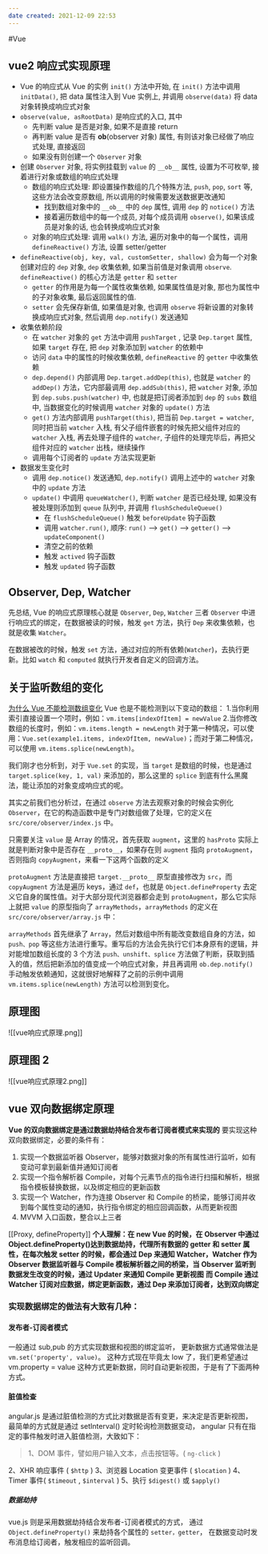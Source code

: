 ```yaml
---
date created: 2021-12-09 22:53
---
```


#Vue

## vue2 响应式实现原理

- Vue 的响应式从 Vue 的实例 `init()` 方法中开始, 在 `init()` 方法中调用 `initData()`, 把 data 属性注入到 Vue 实例上, 并调用 `observe(data)` 将 data 对象转换成响应式对象
- `observe(value, asRootData)` 是响应式的入口, 其中
  - 先判断 value 是否是对象, 如果不是直接 return
  - 再判断 value 是否有 **ob**(observer 对象) 属性, 有则该对象已经做了响应式处理, 直接返回
  - 如果没有则创建一个 `Observer` 对象
- 创建 `Observer` 对象, 将实例挂载到 `value` 的 `__ob__` 属性, 设置为不可枚举, 接着进行对象或数组的响应式处理
  - 数组的响应式处理: 即设置操作数组的几个特殊方法, `push`, `pop`, `sort` 等, 这些方法会改变原数组, 所以调用的时候需要发送数据更改通知
    - 找到数组对象中的 `__ob__` 中的 `dep` 属性, 调用 `dep` 的 `notice()` 方法
    - 接着遍历数组中的每一个成员, 对每个成员调用 `observe()`, 如果该成员是对象的话, 也会转换成响应式对象
  - 对象的响应式处理: 调用 `walk()` 方法, 遍历对象中的每一个属性，调用 `defineReactive()` 方法, 设置 setter/getter
- `defineReactive(obj, key, val, customSetter, shallow)` 会为每一个对象创建对应的 `dep` 对象, `dep` 收集依赖, 如果当前值是对象调用 `observe`. `defineReactive()` 的核心方法是 `getter` 和 `setter`
  - `getter` 的作用是为每一个属性收集依赖, 如果属性值是对象, 那也为属性中的子对象收集, 最后返回属性的值.
  - `setter` 会先保存新值, 如果值是对象, 也调用 `observe` 将新设置的对象转换成响应式对象, 然后调用 `dep.notify()` 发送通知
- 收集依赖阶段
  - 在 `watcher` 对象的 `get` 方法中调用 `pushTarget` , 记录 `Dep.target` 属性, 如果 `target` 存在, 把 `dep` 对象添加到 `watcher` 的依赖中
  - 访问 `data` 中的属性的时候收集依赖, `defineReactive` 的 `getter` 中收集依赖
  - `dep.depend()` 内部调用 `Dep.target.addDep(this)`, 也就是 `watcher` 的 `addDep()` 方法，它内部最调用 `dep.addSub(this)`, 把 `watcher` 对象, 添加到 `dep.subs.push(watcher)` 中, 也就是把订阅者添加到 `dep` 的 `subs` 数组中, 当数据变化的时候调用 `watcher` 对象的 `update()` 方法
  - `get()` 方法内部调用 `pushTarget(this)`, 把当前 `Dep.target = watcher`, 同时把当前 `watcher` 入栈, 有父子组件嵌套的时候先把父组件对应的 `watcher` 入栈, 再去处理子组件的 `watcher`, 子组件的处理完毕后，再把父组件对应的 `watcher` 出栈，继续操作
  - 调用每个订阅者的 `update` 方法实现更新
- 数据发生变化时
  - 调用 `dep.notice()` 发送通知, `dep.notify()` 调用上述中的 `watcher` 对象中的 `update` 方法
  - `update()` 中调用 `queueWatcher()`, 判断 `watcher` 是否已经处理, 如果没有被处理则添加到 `queue` 队列中, 并调用 `flushScheduleQueue()`
    - 在 `flushScheduleQueue()` 触发 `beforeUpdate` 钩子函数
    - 调用 `watcher.run()`, 顺序: `run()` --> `get()` --> `getter()` --> `updateComponent()`
    - 清空之前的依赖
    - 触发 `actived` 钩子函数
    - 触发 `updated` 钩子函数

## Observer, Dep, Watcher

先总结, Vue 的响应式原理核心就是 `Observer`, `Dep`, `Watcher` 三者
`Observer` 中进行响应式的绑定，在数据被读的时候，触发 `get` 方法，执行 `Dep` 来收集依赖，也就是收集 `Watcher`。

在数据被改的时候，触发 `set` 方法，通过对应的所有依赖(`Watcher`)，去执行更新。比如 `watch` 和 `computed` 就执行开发者自定义的回调方法。

## 关于监听数组的变化

[为什么 Vue 不能检测数组变化](https://juejin.cn/post/6844903917898186766)
Vue 也是不能检测到以下变动的数组：
1.当你利用索引直接设置一个项时，例如：`vm.items[indexOfItem] = newValue`
2.当你修改数组的长度时，例如：`vm.items.length = newLength`
对于第一种情况，可以使用：`Vue.set(example1.items, indexOfItem, newValue)`；而对于第二种情况，可以使用 `vm.items.splice(newLength)`。

我们刚才也分析到，对于 `Vue.set` 的实现，当 `target` 是数组的时候，也是通过 `target.splice(key, 1, val)` 来添加的，那么这里的 `splice` 到底有什么黑魔法，能让添加的对象变成响应式的呢。

其实之前我们也分析过，在通过 `observe` 方法去观察对象的时候会实例化 `Observer`，在它的构造函数中是专门对数组做了处理，它的定义在 `src/core/observer/index.js` 中。

只需要关注 `value` 是 Array 的情况，首先获取 `augment`，这里的 `hasProto` 实际上就是判断对象中是否存在 `__proto__`，如果存在则 `augment` 指向 `protoAugment`， 否则指向 `copyAugment`，来看一下这两个函数的定义

`protoAugment` 方法是直接把 `target.__proto__` 原型直接修改为 `src`，而 `copyAugment` 方法是遍历 keys，通过 `def`，也就是 `Object.defineProperty` 去定义它自身的属性值。对于大部分现代浏览器都会走到 `protoAugment`，那么它实际上就把 `value` 的原型指向了 `arrayMethods`，`arrayMethods` 的定义在 `src/core/observer/array.js` 中：

`arrayMethods` 首先继承了 `Array`，然后对数组中所有能改变数组自身的方法，如 `push、pop` 等这些方法进行重写。重写后的方法会先执行它们本身原有的逻辑，并对能增加数组长度的 3 个方法 `push、unshift、splice` 方法做了判断，获取到插入的值，然后把新添加的值变成一个响应式对象，并且再调用 `ob.dep.notify()` 手动触发依赖通知，这就很好地解释了之前的示例中调用 `vm.items.splice(newLength)` 方法可以检测到变化。

## 原理图

![[vue响应式原理.png]]

## 原理图 2

![[vue响应式原理2.png]]

## vue 双向数据绑定原理

**Vue 的双向数据绑定是通过数据劫持结合发布者订阅者模式来实现的**
要实现这种双向数据绑定，必要的条件有：

1. 实现一个数据监听器 Observer，能够对数据对象的所有属性进行监听，如有变动可拿到最新值并通知订阅者
2. 实现一个指令解析器 Compile，对每个元素节点的指令进行扫描和解析，根据指令模板替换数据，以及绑定相应的更新函数
3. 实现一个 Watcher，作为连接 Observer 和 Compile 的桥梁，能够订阅并收到每个属性变动的通知，执行指令绑定的相应回调函数，从而更新视图
4. MVVM 入口函数，整合以上三者

[[Proxy, defineProperty]]
**个人理解：在 new Vue 的时候，在 Observer 中通过 Object.defineProperty()达到数据劫持，代理所有数据的 getter 和 setter 属性，在每次触发 setter 的时候，都会通过 Dep 来通知 Watcher，Watcher 作为 Observer 数据监听器与 Compile 模板解析器之间的桥梁，当 Observer 监听到数据发生改变的时候，通过 Updater 来通知 Compile 更新视图**
**而 Compile 通过 Watcher 订阅对应数据，绑定更新函数，通过 Dep 来添加订阅者，达到双向绑定**

### 实现数据绑定的做法有大致有几种：

#### 发布者-订阅者模式

一般通过 sub,pub 的方式实现数据和视图的绑定监听，
更新数据方式通常做法是 `vm.set('property', value)`。
这种方式现在毕竟太 low 了，我们更希望通过 vm.property = value 这种方式更新数据，同时自动更新视图，于是有了下面两种方式。

#### 脏值检查

angular.js 是通过脏值检测的方式比对数据是否有变更，来决定是否更新视图，
最简单的方式就是通过 setInterval() 定时轮询检测数据变动，
angular 只有在指定的事件触发时进入脏值检测，大致如下：

> 1、DOM 事件，譬如用户输入文本，点击按钮等。( `ng-click` )

2、XHR 响应事件 ( `$http` )
3、浏览器 Location 变更事件 ( `$location` )
4、Timer 事件( `$timeout` , `$interval` )
5、执行 `$digest()` 或 `$apply()`

##### 数据劫持

vue.js 则是采用数据劫持结合发布者-订阅者模式的方式，
通过 `Object.defineProperty()` 来劫持各个属性的 `setter，getter`，
在数据变动时发布消息给订阅者，触发相应的监听回调。
